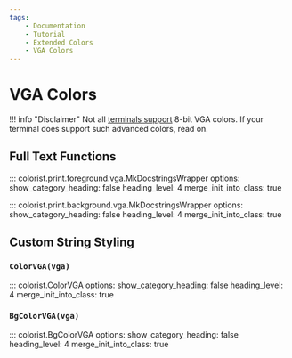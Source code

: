 ```yaml
---
tags:
    - Documentation
    - Tutorial
    - Extended Colors
    - VGA Colors
---
```


# VGA Colors
!!! info "Disclaimer"
    Not all [terminals support](../../user-guide/materials/terminal-support.md) 8-bit VGA colors. If your terminal does support such advanced colors, read on.

## Full Text Functions

::: colorist.print.foreground.vga.MkDocstringsWrapper
    options:
      show_category_heading: false
      heading_level: 4
      merge_init_into_class: true

::: colorist.print.background.vga.MkDocstringsWrapper
    options:
      show_category_heading: false
      heading_level: 4
      merge_init_into_class: true

## Custom String Styling
### `ColorVGA(vga)`
::: colorist.ColorVGA
    options:
      show_category_heading: false
      heading_level: 4
      merge_init_into_class: true

### `BgColorVGA(vga)`
::: colorist.BgColorVGA
    options:
      show_category_heading: false
      heading_level: 4
      merge_init_into_class: true
